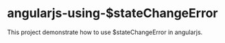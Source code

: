 # angularjs-using-$stateChangeError

This project demonstrate how to use $stateChangeError in angularjs.	